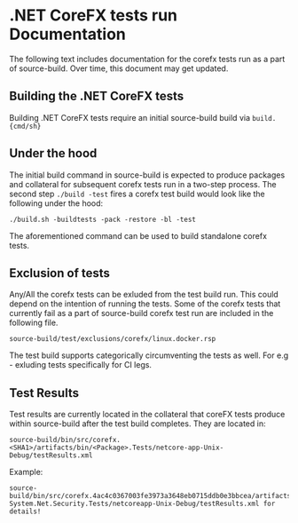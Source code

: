 # .NET CoreFX tests run Documentation

The following text includes documentation for the corefx tests run as a part of source-build. Over time, this document may get updated.

## Building the .NET CoreFX tests

Building .NET CoreFX tests require an initial source-build build via `build.{cmd/sh}`

## Under the hood

The initial build command in source-build is expected to produce packages and collateral for subsequent corefx tests run in a two-step process. The second step `./build -test` fires a corefx test build would look like the following under the hood:

```
./build.sh -buildtests -pack -restore -bl -test
```

The aforementioned command can be used to build standalone corefx tests. 

## Exclusion of tests

Any/All the corefx tests can be exluded from the test build run. This could depend on the intention of running the tests. Some of the corefx tests that currently fail as a part of source-build corefx test run are included in the following file. 

```console
source-build/test/exclusions/corefx/linux.docker.rsp
```

The test build supports categorically circumventing the tests as well. For e.g - exluding tests specifically for CI legs. 

## Test Results

Test results are currently located in the collateral that coreFX tests produce within source-build after the test build completes. They are located in:

`source-build/bin/src/corefx.<SHA1>/artifacts/bin/<Package>.Tests/netcore-app-Unix-Debug/testResults.xml`

Example:
```
source-build/bin/src/corefx.4ac4c0367003fe3973a3648eb0715ddb0e3bbcea/artifacts/bin/
System.Net.Security.Tests/netcoreapp-Unix-Debug/testResults.xml for details!
```
